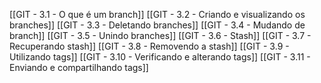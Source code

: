 [[GIT - 3.1 - O que é um branch]]
[[GIT - 3.2 - Criando e visualizando os branches]]
[[GIT - 3.3 - Deletando branches]]
[[GIT - 3.4 - Mudando de branch]]
[[GIT - 3.5 - Unindo branches]]
[[GIT - 3.6 - Stash]]
[[GIT - 3.7 - Recuperando stash]]
[[GIT - 3.8 - Removendo a stash]]
[[GIT - 3.9 - Utilizando tags]]
[[GIT - 3.10 - Verificando e alterando tags]]
[[GIT - 3.11 - Enviando e compartilhando tags]]
